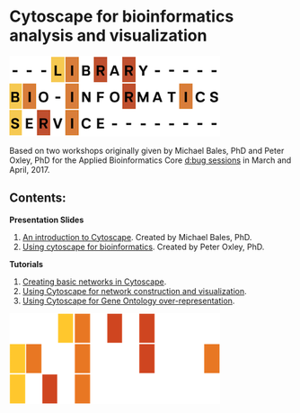 # Cytoscape for bioinformatics analysis and visualization

![LBS](../images/LBS.png)

Based on two workshops originally given by Michael Bales, PhD and Peter Oxley, PhD for the Applied Bioinformatics Core [d:bug sessions](https://github.com/abcdbug/dbug) in March and April, 2017.

## Contents:
__Presentation Slides__
1. [An introduction to Cytoscape](./Bales_Network_Analysis_and_Cytoscape.pdf). Created by Michael Bales, PhD. 
2. [Using cytoscape for bioinformatics](./Oxley_demo_results_slides.pdf). Created by Peter Oxley, PhD.

__Tutorials__
1. [Creating basic networks in Cytoscape](./Bales_handout_Cytoscape.pdf).
2. [Using Cytoscape for network construction and visualization](./network_construction.md). 
3. [Using Cytoscape for Gene Ontology over-representation](./GO_enrichment.md). 


![LBS](../images/Motif.png)